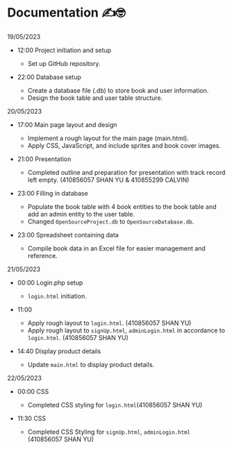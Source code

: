 # Documentation ✍️🤓

19/05/2023
- 12:00 Project initiation and setup
    - Set up GitHub repository.

- 22:00 Database setup
    - Create a database file (.db) to store book and user information.
    - Design the book table and user table structure.


20/05/2023
- 17:00 Main page layout and design
    - Implement a rough layout for the main page (main.html).
    - Apply CSS, JavaScript, and include sprites and book cover images.

- 21:00 Presentation
    - Completed outline and preparation for presentation with track record left empty. (410856057 SHAN YU & 410855299 CALVIN)

- 23:00 Filling in database
    - Populate the book table with 4 book entities to the book table and add an admin entity to the user table.
    - Changed `OpenSourceProject.db` to `OpenSourceDatabase.db`.

- 23:00 Spreadsheet containing data
    - Compile book data in an Excel file for easier management and reference.

21/05/2023
- 00:00 Login.php setup
    - `login.html` initiation.

- 11:00 
    - Apply rough layout to `login.html`. (410856057 SHAN YU)
    - Apply rough layout to `signUp.html`, `adminLogin.html` in accordance to `login.html`. (410856057 SHAN YU)

- 14:40 Display product details
    - Update `main.html` to display product details.

22/05/2023
-  00:00 CSS
    - Completed CSS styling for `login.html`(410856057 SHAN YU)

- 11:30 CSS
    - Completed CSS Styling for `signUp.html`, `adminLogin.html` (410856057 SHAN YU)
